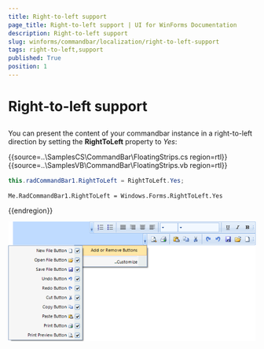 ```yaml
---
title: Right-to-left support
page_title: Right-to-left support | UI for WinForms Documentation
description: Right-to-left support
slug: winforms/commandbar/localization/right-to-left-support
tags: right-to-left,support
published: True
position: 1
---
```


# Right-to-left support



## 

You can present the content of your commandbar instance in a right-to-left direction by setting the __RightToLeft__ property to *Yes*: 

{{source=..\SamplesCS\CommandBar\FloatingStrips.cs region=rtl}} 
{{source=..\SamplesVB\CommandBar\FloatingStrips.vb region=rtl}} 

````C#
this.radCommandBar1.RightToLeft = RightToLeft.Yes;

````
````VB.NET
Me.RadCommandBar1.RightToLeft = Windows.Forms.RightToLeft.Yes

````

{{endregion}} 


![commandbar-localization-right-to-left-support 001](images/commandbar-localization-right-to-left-support001.png)
